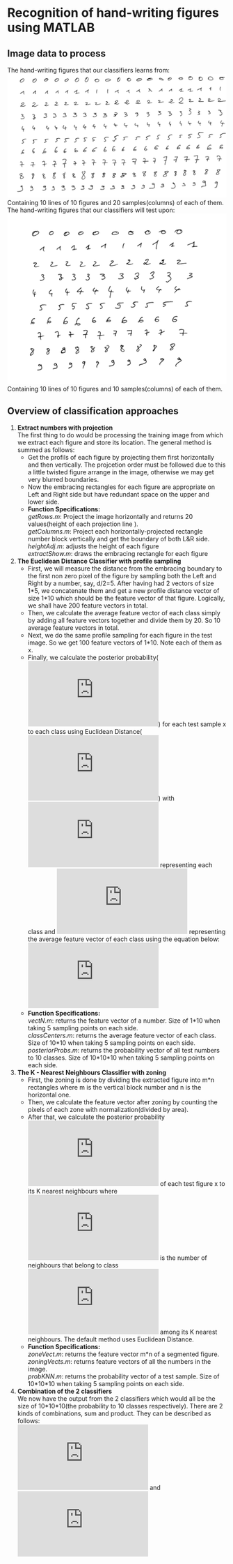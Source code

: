 # Recognition of hand-writing figures using MATLAB
## Image data to process  
The hand-writing figures that our classifiers learns from:![trainingFig](https://github.com/Tony-Yan2018/handwritingfigures_MATLAB/blob/master/app.png)  
Containing 10 lines of 10 figures and 20 samples(columns) of each of them.   
The hand-writing figures that our classifiers will test upon:![testFig](https://github.com/Tony-Yan2018/handwritingfigures_MATLAB/blob/master/test.png)  
Containing 10 lines of 10 figures and 10 samples(columns) of each of them.  
## Overview of classification approaches  
1. **Extract numbers with projection**  
    The first thing to do would be processing the training image from which we extract each figure and store its location. The general method is summed as follows:  
    - Get the profils of each figure by projecting them first horizontally and then vertically. The projcetion order must be followed due to this a little twisted figure arrange in the image, otherwise we may get very blurred boundaries.   
    - Now the embracing rectangles for each figure are appropriate on Left and Right side but have redundant space on the upper and lower side.  
    -  **Function Specifications:**    
    *getRows.m*: Project the image horizontally and returns 20 values(height of each projection line ).  
    *getColumns.m*: Project each horizontally-projected rectangle number block vertically and get the boundary of both L&R side.  
    *heightAdj.m*: adjusts the height of each figure  
    *extractShow.m*: draws the embracing rectangle for each figure
2. **The Euclidean Distance Classifier with profile sampling**  
    - First, we will measure the distance from the embracing boundary to the first non zero pixel of the figure by sampling both the Left and Right by a number, say, d/2=5. After having had 2 vectors of size 1\*5, we concatenate them and get a new profile distance vector of size 1\*10 which should be the feature vector of that figure. Logically, we shall have 200 feature vectors in total.  
    - Then, we calculate the average feature vector of each class simply by adding all feature vectors together and divide them by 20. So 10 average feature vectors in total.
    - Next, we do the same profile sampling for each figure in the test image. So we get 100 feature vectors of 1\*10. Note each of them as x.  
    - Finally, we calculate the posterior probability(![pi](https://latex.codecogs.com/gif.latex?p_1%28C_i%7Cx%29)) for each test sample x to each class using Euclidean Distance(![dist](https://latex.codecogs.com/gif.latex?dist%28x%2Cw_i%29)) with ![Ci](https://latex.codecogs.com/gif.latex?C_i) representing each class and ![](https://latex.codecogs.com/gif.latex?%5Comega_i) representing the average feature vector of each class using the equation below: ![equa](https://latex.codecogs.com/gif.latex?p_1%28C_i%7Cx%29%3D%5Cfrac%20%7Be%5E%7B-dist%28x%2C%5Comega_i%29%7D%7D%7B%5Csum_%7Bj%3D0%7D%5E9e%5E%7B-dist%28x%2C%5Comega_j%29%7D%7D)  
    - **Function Specifications:**  
    *vectN.m*: returns the feature vector of a number. Size of 1\*10 when taking 5 sampling points on each side.  
    *classCenters.m*: returns the average feature vector of each class. Size of 10\*10 when taking 5 sampling points on each side.  
    *posteriorProbs.m*: returns the probability vector of all test numbers to 10 classes. Size of 10\*10\*10 when taking 5 sampling points on each side.  
3. **The K - Nearest Neighbours Classifier with zoning**  
    - First, the zoning is done by dividing the extracted figure into m\*n rectangles where m is the vertical block number and n is the horizontal one.  
    - Then, we calculate the feature vector after zoning by counting the pixels of each zone with normalization(divided by area).  
    - After that, we calculate the posterior probability ![p2](https://latex.codecogs.com/gif.latex?p_2%28C_i%7Cx%29%3Dk_i/K) of each test figure x to its K nearest neighbours where ![ki](https://latex.codecogs.com/gif.latex?k_i) is the number of neighbours that belong to class ![Ci](https://latex.codecogs.com/gif.latex?C_i) among its K nearest neighbours. The default method uses Euclidean Distance.
    - **Function Specifications:**  
    *zoneVect.m*: returns the feature vector m\*n of a segmented figure.  
    *zoningVects.m*: returns feature vectors of all the numbers in the image.  
    *probKNN.m*: returns the probability vector of a test sample. Size of 10\*10\*10 when taking 5 sampling points on each side.  
4. **Combination of the 2 classifiers**  
We now have the output from the 2 classifiers which would all be the size of 10\*10\*10(the probability to 10 classes respectively). There are 2 kinds of combinations, sum and product. They can be described as follows:  
![sum](https://latex.codecogs.com/gif.latex?p_s%28C_i%7Cx%29%20%3D%20%5Cfrac%20%7Bp_1%28C_i%7Cx%29&plus;p_2%28C_i%7Cx%29%7D%7B%5Csum_%7Bj%3D0%7D%5E9p_1%28C_j%7Cx%29&plus;p_2%28C_j%7Cx%29%7D) and ![prod](https://latex.codecogs.com/gif.latex?p_p%28V_i%7Cx%29%20%3D%20%5Cfrac%20%7Bp_1%28C_i%7Cx%29p_2%28C_i%7Cx%29%7D%7B%5Csum_%7Bj%3D0%7D%5E9p_1%28C_j%7Cx%29p_2%28C_j%7Cx%29%7D)